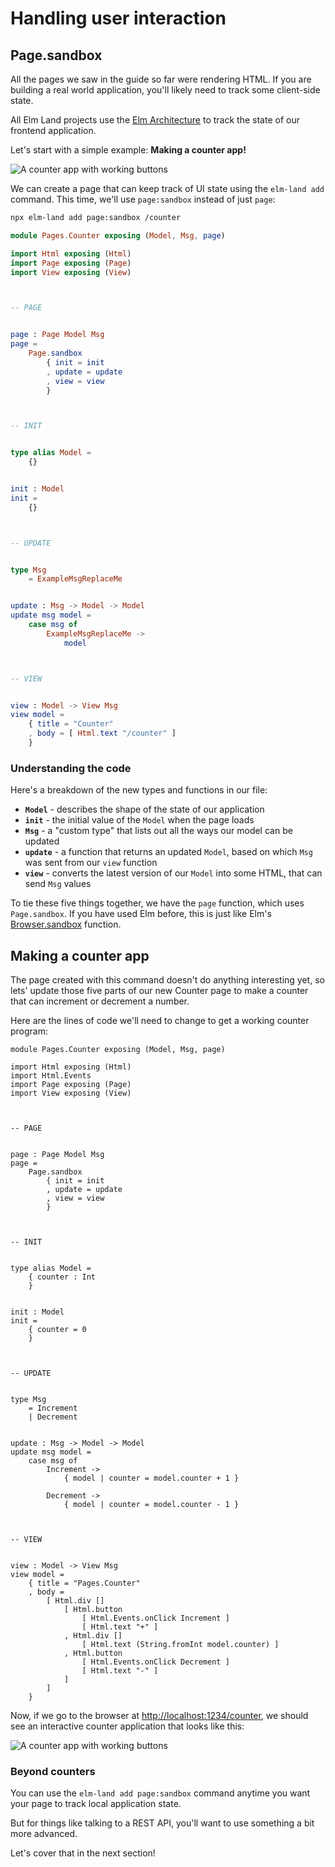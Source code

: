 # Handling user interaction

## Page.sandbox

All the pages we saw in the guide so far were rendering HTML. If you are building a real world application, you'll likely need to track some client-side state.

All Elm Land projects use the [Elm Architecture](https://guide.elm-lang.org/architecture/) to track the state of our frontend application.

Let's start with a simple example: __Making a counter app!__


![A counter app with working buttons](./state-management/counter-app.gif)

We can create a page that can keep track of UI state using the `elm-land add` command. This time, we'll use `page:sandbox` instead of just `page`:

```sh
npx elm-land add page:sandbox /counter
```

<code-group>
<code-block title="src/Pages/Counter.elm">

```elm
module Pages.Counter exposing (Model, Msg, page)

import Html exposing (Html)
import Page exposing (Page)
import View exposing (View)



-- PAGE


page : Page Model Msg
page =
    Page.sandbox
        { init = init
        , update = update
        , view = view
        }



-- INIT


type alias Model =
    {}


init : Model
init =
    {}



-- UPDATE


type Msg
    = ExampleMsgReplaceMe


update : Msg -> Model -> Model
update msg model =
    case msg of
        ExampleMsgReplaceMe ->
            model



-- VIEW


view : Model -> View Msg
view model =
    { title = "Counter"
    , body = [ Html.text "/counter" ]
    }
```

</code-block>
</code-group>

### Understanding the code

Here's a breakdown of the new types and functions in our file:

- __`Model`__ - describes the shape of the state of our application
- __`init`__ - the initial value of the `Model` when the page loads
- __`Msg`__ - a "custom type" that lists out all the ways our model can be updated
- __`update`__ - a function that returns an updated `Model`, based on which `Msg` was sent from our `view` function
- __`view`__ - converts the latest version of our `Model` into some HTML, that can send `Msg` values

To tie these five things together, we have the `page` function, which uses `Page.sandbox`. If you have used Elm before, this is just like Elm's [Browser.sandbox](https://package.elm-lang.org/packages/elm/browser/latest/Browser#sandbox) function.

## Making a counter app

The page created with this command doesn't do anything interesting yet, so lets' update those five parts of our new Counter page to make a counter that can increment or decrement a number.

Here are the lines of code we'll need to change to get a working counter program:

<code-group>
<code-block title="src/Pages/Counter.elm">

```elm{4,27,33,42-43,49-50,52-53,64-74}
module Pages.Counter exposing (Model, Msg, page)

import Html exposing (Html)
import Html.Events
import Page exposing (Page)
import View exposing (View)



-- PAGE


page : Page Model Msg
page =
    Page.sandbox
        { init = init
        , update = update
        , view = view
        }



-- INIT


type alias Model =
    { counter : Int 
    }


init : Model
init =
    { counter = 0
    }



-- UPDATE


type Msg
    = Increment
    | Decrement


update : Msg -> Model -> Model
update msg model =
    case msg of
        Increment ->
            { model | counter = model.counter + 1 }

        Decrement ->
            { model | counter = model.counter - 1 }



-- VIEW


view : Model -> View Msg
view model =
    { title = "Pages.Counter" 
    , body =
        [ Html.div []
            [ Html.button 
                [ Html.Events.onClick Increment ]
                [ Html.text "+" ]
            , Html.div [] 
                [ Html.text (String.fromInt model.counter) ]
            , Html.button 
                [ Html.Events.onClick Decrement ]
                [ Html.text "-" ]
            ]
        ]
    }
```
</code-block>
</code-group>

Now, if we go to the browser at [http://localhost:1234/counter](http://localhost:1234/counter), we should see an interactive counter application that looks like this:

![A counter app with working buttons](./state-management/counter-app.gif)

### Beyond counters

You can use the `elm-land add page:sandbox` command anytime you want your page to track local application state.

But for things like talking to a REST API, you'll want to use something a bit more advanced.

Let's cover that in the next section!